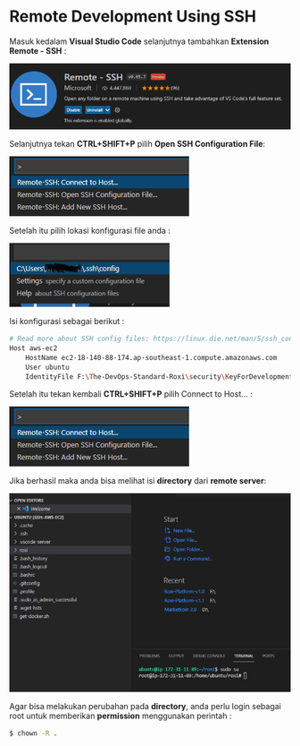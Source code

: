 # Remote Development Using SSH

Masuk kedalam **Visual Studio Code** selanjutnya tambahkan **Extension Remote - SSH** :

<img src="../Remote Development Using SSH/Remote-SSH.png" style="zoom:100%;" />

Selanjutnya tekan **CTRL+SHIFT+P** pilih **Open SSH Configuration File**:

<img src="../Remote Development Using SSH/Remote-SSH-Config.png" style="zoom:100%;" />

Setelah itu pilih lokasi konfigurasi file anda :

<img src="../Remote Development Using SSH/Remote-SSH-Configfile.png" style="zoom:100%;" />

Isi konfigurasi sebagai berikut :

```bash
# Read more about SSH config files: https://linux.die.net/man/5/ssh_config
Host aws-ec2
    HostName ec2-18-140-88-174.ap-southeast-1.compute.amazonaws.com
    User ubuntu
    IdentityFile F:\The-DevOps-Standard-Roxi\security\KeyForDevelopment.pem
```

Setelah itu tekan kembali **CTRL+SHIFT+P** pilih Connect to Host... :

<img src="../Remote Development Using SSH/Remote-SSH-Config.png" style="zoom:100%;" />

Jika berhasil maka anda bisa melihat isi **directory** dari **remote server**:

<img src="../Remote Development Using SSH/Remote-SSH-Success.png" style="zoom:100%;" />

Agar bisa melakukan perubahan pada **directory**, anda perlu login sebagai root untuk memberikan **permission** menggunakan perintah :

```bash
$ chown -R .
```

